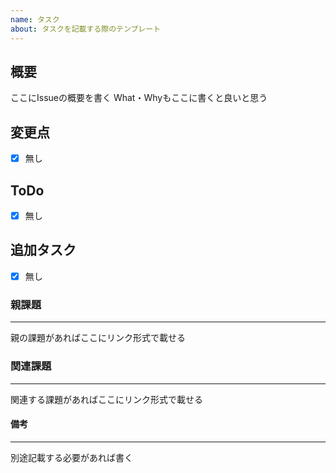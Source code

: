 ```yaml
---
name: タスク
about: タスクを記載する際のテンプレート
---
```


## 概要
ここにIssueの概要を書く
What・Whyもここに書くと良いと思う
 
## 変更点
- [x] 無し
 
## ToDo
- [x] 無し

## 追加タスク
- [x] 無し
 
### 親課題
---
親の課題があればここにリンク形式で載せる
 
### 関連課題
---
関連する課題があればここにリンク形式で載せる
 
#### 備考
---
別途記載する必要があれば書く
